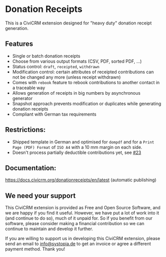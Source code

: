 # Donation Receipts

This is a CiviCRM extension designed for "heavy duty" donation receipt
generation.

## Features

* Single or batch donation receipts
* Choose from various output formats (CSV, PDF, sorted PDF, ...)
* Status control: ``draft``, ``receipted``, ``withdrawn``
* Modification control: certain attributes of receipted contributions can not be
  changed any more (unless receipt withdrawn)
* Comes with ``rebook`` feature to rebook contributions to another contact in a
  traceable way
* Allows generation of receipts in big numbers by asynchronous generator
* Snapshot approach prevents modification or duplicates while generating
  donation receipts
* Compliant with German tax requirements

## Restrictions:

* Shipped template in German and optimised for ``dompdf`` and for a ``Print Page (PDF) Format`` of ``ISO A4`` with a 10 mm margin on each side.
* Doesn't process partially deductible contributions yet, 
  see [#23](https://github.com/systopia/de.systopia.donrec/issues/23)

## Documentation:

https://docs.civicrm.org/donationreceipts/en/latest (automatic publishing)

## We need your support
This CiviCRM extension is provided as Free and Open Source Software, and we are happy if you find it useful. However, we have put a lot of work into it (and continue to do so), much of it unpaid for. So if you benefit from our software, please consider making a financial contribution so we can continue to maintain and develop it further.

If you are willing to support us in developing this CiviCRM extension, please send an email to info@systopia.de to get an invoice or agree a different payment method. Thank you! 
